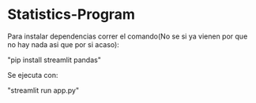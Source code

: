 # Statistics-Program


Para instalar dependencias correr el comando(No se si ya vienen por que no hay nada asi que por si acaso):

  "pip install streamlit pandas"


Se ejecuta con:

   "streamlit run app.py"


